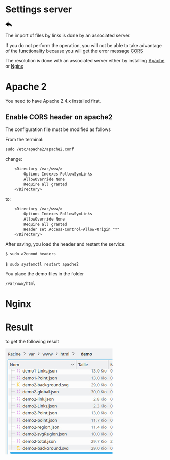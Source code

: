# Settings server
[![](../../screenshots/other/Go-back.png)](README.md)

The import of files by links is done by an associated server.

If you do not perform the operation, you will not be able to take advantage of the functionality because you will get the error message [CORS](https://en.wikipedia.org/wiki/Cross-origin_resource_sharing) 

The resolution is done with an associated server either by installing [Apache](https://www.apache.org/) or [Nginx](https://www.nginx.com)



# Apache 2


You need to have Apache 2.4.x installed first.



## Enable CORS header on apache2

The configuration file must be modified as follows

From the terminal: 

```
sudo /etc/apache2/apache2.conf
```


change:

```
    <Directory /var/www/>
	    Options Indexes FollowSymLinks
	    AllowOverride None
	    Require all granted
    </Directory>
```

to:

```
    <Directory /var/www/>
	    Options Indexes FollowSymLinks
	    AllowOverride None
	    Require all granted
	    Header set Access-Control-Allow-Origin "*"
    </Directory>
```
    
After saving, you load the header and restart the service: 

```
$ sudo a2enmod headers

$ sudo systemctl restart apache2

```

You place the demo files in the folder

```
/var/www/html

```

# Nginx





# Result

to get the following result



![path file](../../screenshots/appendix/file-import.jpg)



